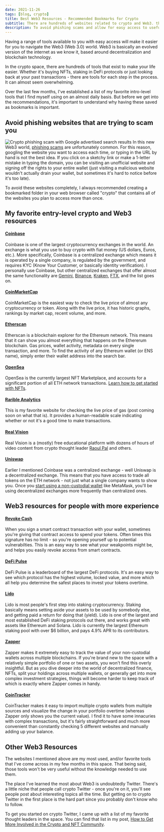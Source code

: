 ```yaml
---
date: 2021-11-26
tags: [blog, crypto]
title: Best Web3 Resources - Recommended Bookmarks for Crypto
subtitle: There are hundreds of websites related to crypto and Web3. these are my favorites.
description: To avoid phishing scams and allow for easy access to useful tools, I recommend bookmarking these websites in your web browser.
---
```


Having a range of tools available to you with easy access will make it easier for you to navigate the Web3 (Web 3.0) world. Web3 is basically an evolved version of the internet as we know it, based around decentralization and blockchain technology.

In the crypto space, there are hundreds of tools that exist to make your life easier. Whether it's buying NFTs, staking in DeFi protocols or just looking back at your past transactions - there are tools for each step in the process. It can almost seem overwhelming.

Over the last few months, I've established a list of my favorite intro-level tools that I find myself using on an almost daily basis. But before we get into the recommendations, it's important to understand why having these saved as bookmarks is important.

## Avoid phishing websites that are trying to scam you
![Crypto phishing scam with Google advertised search results](https://pbs.twimg.com/media/FJulzoRXoAkCyl4?format=jpg&name=medium)
In this new Web3 world, [phishing scams](https://www.theverge.com/2021/11/4/22763015/cryptocurrency-fake-wallet-phishing-scam-google-ads-phantom-metamask) are unfortunately common. For this reason, googling the website you want to access each time, or typing in the URL by hand is not the best idea. If you click on a sketchy link or make a 1-letter mistake in typing the domain, you can be visiting an unofficial website and signing off the rights to your entire wallet (just visiting a malicious website wouldn't actually drain your wallet, but sometimes it's hard to notice before it's too late).

To avoid these websites completely, I always recommended creating a bookmarked folder in your web browser called "crypto" that contains all of the websites you plan to access more than once.

## My favorite entry-level crypto and Web3 resources

#### [Coinbase](https://coinbase.com/)
Coinbase is one of the largest cryptocurrency exchanges in the world. An exchange is what you use to buy crypto with fiat money (US dollars, Euros, etc.). More specifically, Coinbase is a centralized exchange which means it is operated by a single company, is regulated by the government, and requires KYC (Know Your Customer, or basically identity verification). I personally use Coinbase, but other centralized exchanges that offer almost the same functionality are [Gemini](gemini.com), [Binance](https://www.binance.com/), [Kraken](https://www.kraken.com/), [FTX](https://ftx.com/), and the list goes on.

#### [CoinMarketCap](https://coinmarketcap.com/)
CoinMarketCap is the easiest way to check the live price of almost any cryptocurrency or token. Along with the live price, it has historic graphs, rankings by market cap, recent volume, and more.

#### [Etherscan](https://etherscan.io/)
Etherscan is a blockchain explorer for the Ethereum network. This means that it can show you almost everything that happens on the Ethererum blockchain. Gas prices, wallet activity, metadata on every single transaction, and more. To find the activity of any Ethereum wallet (or ENS name), simply enter their wallet address into the search bar.

#### [OpenSea](https://opensea.io/)
OpenSea is the currently largest NFT Marketplace, and accounts for a significant portion of all ETH network transactions. [Learn how to get started with NFTs](/blog/get-started-with-nfts/).

#### [Rarible Analytics](https://raribleanalytics.com/)
This is my favorite website for checking the live price of gas (post coming soon on what that is). It provides a human-readable scale indicating whether or not it's a good time to make transactions.

#### [Real Vision](https://www.realvision.com/crypto)
Real Vision is a (mostly) free educational platform with dozens of hours of video content from crypto thought leader [Raoul Pal](https://twitter.com/RaoulGMI) and others.

#### [Uniswap](https://uniswap.org/)
Earlier I mentioned Coinbase was a centralized exchange - well Uniswap is a decentralized exchange. This means that you have access to trade all tokens on the ETH network - not just what a single company wants to show you. Once you [start using a non-custodial wallet](/blog/get-started-with-nfts/) like MetaMask, you'll be using decentralized exchanges more frequently than centralized ones.

## Web3 resources for people with more experience

#### [Revoke Cash](https://revoke.cash/)
When you sign a smart contract transaction with your wallet, sometimes you're giving that contract access to spend your tokens. Often times this signature has no limit - so you're opening yourself up to potential vulnerabilties. This is an easy way to see what your weakpoints might be, and helps you easily revoke access from smart contracts.

#### [DeFi Pulse](https://defipulse.com/)
DeFi Pulse is a leaderboard of the largest DeFi protocols. It's an easy way to see which protocol has the highest volume, locked value, and more which all help you determine the safest places to invest your tokens overtime.

#### [Lido](https://lido.fi/)
Lido is most people's first step into staking cryptocurrency. Staking basically means setting aside your assets to be used by somebody else, and getting paid a return for doing that (yield). Lido is one of the largest and most established DeFi staking protocols out there, and works great with assets like Ethereum and Solana. Lido is currently the largest Ethereum staking pool with over $6 billion, and pays 4.9% APR to its contributors.

#### [Zapper](https://zapper.fi/)
Zapper makes it extremely easy to track the value of your non-custodial wallets across multiple blockchains. If you're brand new to the space with a relatively simple portfolio of one or two assets, you won't find this overly insightful. But as you dive deeper into the world of decentralized finance, NFTs, split your holdings across multiple wallets, or generally get into more complex investment strategies, things will become harder to keep track of which is exactly where Zapper comes in handy.

#### [CoinTracker](https://www.cointracker.io/)
CoinTracker makes it easy to import multiple crypto wallets from multiple sources and visualize the change in your portfolio overtime (whereas Zapper only shows you the current value). I find it to have some innacuries with complex transactions, but it's fairly straightforward and much more convenient than constantly checking 5 different websites and manually adding up your balance.

## Other Web3 Resources
The websites I mentioned above are my most used, and/or favorite tools that I've come across in my few months in this space. That being said, those tools won't be very useful without the knowledge needed to use them.

The place I've learned the most about Web3 is undoubtedly Twitter. There's a little niche that people call crypto Twitter - once you're on it, you'll see people post about interesting topics all the time. But getting on to crypto Twitter in the first place is the hard part since you probably don't know who to follow.

To get you started on crypto Twitter, I came up with a list of my favorite thought leaders in the space. You can find that list in my post, [How to Get More Involved in the Crypto and NFT Community](/blog/nft-community/).